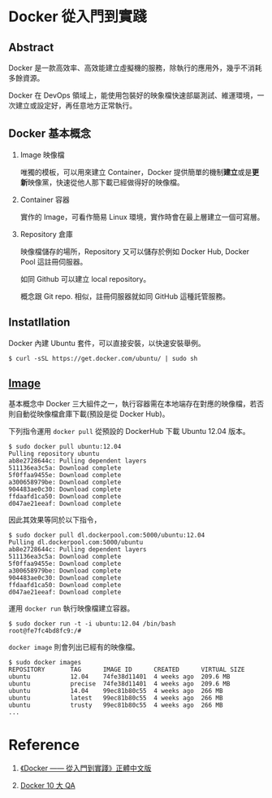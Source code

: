 # Docker 從入門到實踐

## Abstract 

Docker 是一款高效率、高效能建立虛擬機的服務，除執行的應用外，幾乎不消耗多餘資源。

Docker 在 DevOps 領域上，能使用包裝好的映象檔快速部屬測試、維運環境，一次建立或設定好，再任意地方正常執行。

## Docker 基本概念
1. Image 映像檔

    唯獨的模板，可以用來建立 Container，Docker 提供簡單的機制**建立**或是**更新**映像黨，快速從他人那下載已經做得好的映像檔。

2. Container 容器

    實作的 Image，可看作簡易 Linux 環境，實作時會在最上層建立一個可寫層。

3. Repository 倉庫

    映像檔儲存的場所，Repository 又可以儲存於例如 Docker Hub, Docker Pool 這註冊伺服器。
    
    如同 Github 可以建立 local repository。
    
    概念跟 Git repo. 相似，註冊伺服器就如同 GitHub 這種託管服務。

## Instatllation

Docker 內建 Ubuntu 套件，可以直接安裝，以快速安裝舉例。

```console
$ curl -sSL https://get.docker.com/ubuntu/ | sudo sh
```

## [Image](https://philipzheng.gitbook.io/docker_practice/image)


基本概念中 Docker 三大組件之一，執行容器需在本地端存在對應的映像檔，若否則自動從映像檔倉庫下載(預設是從 Docker Hub)。

下列指令運用 ```docker pull``` 從預設的 DockerHub 下載 Ubuntu 12.04 版本。

```console
$ sudo docker pull ubuntu:12.04
Pulling repository ubuntu
ab8e2728644c: Pulling dependent layers
511136ea3c5a: Download complete
5f0ffaa9455e: Download complete
a300658979be: Download complete
904483ae0c30: Download complete
ffdaafd1ca50: Download complete
d047ae21eeaf: Download complete
```

因此其效果等同於以下指令，

```console
$ sudo docker pull dl.dockerpool.com:5000/ubuntu:12.04
Pulling dl.dockerpool.com:5000/ubuntu
ab8e2728644c: Pulling dependent layers
511136ea3c5a: Download complete
5f0ffaa9455e: Download complete
a300658979be: Download complete
904483ae0c30: Download complete
ffdaafd1ca50: Download complete
d047ae21eeaf: Download complete
```

運用 ```docker run``` 執行映像檔建立容器。

```console
$ sudo docker run -t -i ubuntu:12.04 /bin/bash
root@fe7fc4bd8fc9:/#
```

```docker image``` 則會列出已經有的映像檔。

```console
$ sudo docker images
REPOSITORY       TAG      IMAGE ID      CREATED      VIRTUAL SIZE
ubuntu           12.04    74fe38d11401  4 weeks ago  209.6 MB
ubuntu           precise  74fe38d11401  4 weeks ago  209.6 MB
ubuntu           14.04    99ec81b80c55  4 weeks ago  266 MB
ubuntu           latest   99ec81b80c55  4 weeks ago  266 MB
ubuntu           trusty   99ec81b80c55  4 weeks ago  266 MB
...
```



# Reference

1. [《Docker —— 從入門到實踐­》正體中文版](https://philipzheng.gitbook.io/docker_practice/introduction)

1. [Docker 10 大 QA](https://www.ithome.com.tw/news/91847)